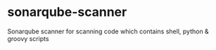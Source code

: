 # sonarqube-scanner

Sonarqube scanner for scanning code which contains shell, python & groovy scripts